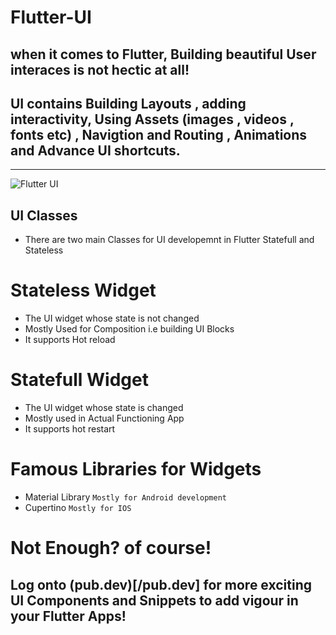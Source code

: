 # Flutter-UI

## when it comes to Flutter, Building beautiful User interaces is not hectic at all!

## UI contains Building Layouts , adding interactivity, Using Assets (images , videos , fonts etc) , Navigtion and Routing , Animations and Advance UI shortcuts.

---

![Flutter UI](https://socialify.git.ci/shahzaneer/Flutter-UI//image?description=1&font=Raleway&forks=1&issues=1&language=1&name=1&pattern=Floating%20Cogs&pulls=1&stargazers=1&theme=Dark)

## UI Classes

- There are two main Classes for UI developemnt in Flutter Statefull and Stateless

# Stateless Widget

- The UI widget whose state is not changed
- Mostly Used for Composition i.e building UI Blocks
- It supports Hot reload

# Statefull Widget

- The UI widget whose state is changed
- Mostly used in Actual Functioning App
- It supports hot restart

# Famous Libraries for Widgets

- Material Library `Mostly for Android development `
- Cupertino `Mostly for IOS`

# Not Enough? of course!
## Log onto (pub.dev)[/pub.dev] for more exciting UI Components and Snippets to add vigour in your Flutter Apps!
